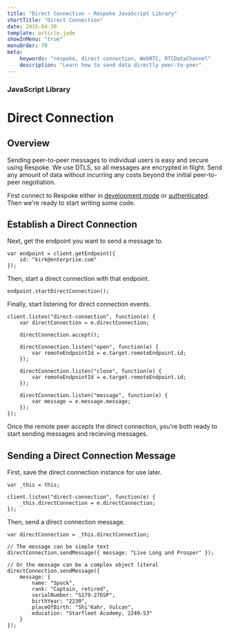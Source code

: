 ```yaml
---
title: "Direct Connection - Respoke JavaScript Library"
shortTitle: "Direct Connection"
date: 2015-04-20
template: article.jade
showInMenu: "true"
menuOrder: 70
meta:
    keywords: "respoke, direct connection, WebRTC, RTCDataChannel"
    description: "Learn how to send data directly peer-to-peer"
---
```


### JavaScript Library
# Direct Connection

## Overview

Sending peer-to-peer messages to individual users is easy and secure using Respoke. We use DTLS, so all messages are encrypted in flight. Send any amount of data without incurring any costs beyond the initial peer-to-peer negotiation.

First connect to Respoke either in [development mode](/client/javascript/getting-started.html) or [authenticated](/client/javascript/guide/authentication.html). Then we're ready to start writing some code.

## Establish a Direct Connection

Next, get the endpoint you want to send a message to.

    var endpoint = client.getEndpoint({
        id: "kirk@enterprise.com"
    });

Then, start a direct connection with that endpoint.

    endpoint.startDirectConnection();
   
Finally, start listening for direct connection events.

    client.listen("direct-connection", function(e) {
        var directConnection = e.directConnection;
        
        directConnection.accept();
        
        directConnection.listen("open", function(e) {
            var remoteEndpointId = e.target.remoteEndpoint.id;
        });
        
        directConnection.listen("close", function(e) {
            var remoteEndpointId = e.target.remoteEndpoint.id;
        });
        
        directConnection.listen("message", function(e) {
            var message = e.message.message;
        });
    });
    
Once the remote peer accepts the direct connection, you're both ready to start sending messages and recieving messages.

## Sending a Direct Connection Message

First, save the direct connection instance for use later.

    var _this = this;

    client.listen("direct-connection", function(e) {
        _this.directConnection = e.directConnection;
    });
    
Then, send a direct connection message.

    var directConnection = _this.directConnection;
    
    // The message can be simple text
    directConnection.sendMessage({ message: "Live Long and Prosper" });
    
    // Or the message can be a complex object literal
    directConnection.sendMessage({ 
        message: {
            name: "Spock",
            rank: "Captain, retired",
            serialNumber: "S179-276SP",
            birthYear: "2230",
            placeOfBirth: "Shi'Kahr, Vulcan",
            education: "Starfleet Academy, 2249-53"
        } 
    });
